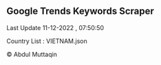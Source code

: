 

## Google Trends Keywords Scraper 
 
Last Update 11-12-2022 , 07:50:50

Country List :
VIETNAM.json



© Abdul Muttaqin 
